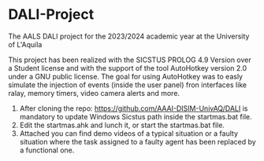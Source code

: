 # DALI-Project
The AALS DALI project for the 2023/2024 academic year at the University of L'Aquila

This project has been realized with the SICSTUS PROLOG 4.9 Version over a Student license and with the support of the tool AutoHotkey version 2.0 under a GNU public license.
The goal for using AutoHotkey was to easly simulate the injection of events (inside the user panel) fron interfaces like ralay, memory timers, video camera alerts and more.

1. After cloning the repo: https://github.com/AAAI-DISIM-UnivAQ/DALI
is mandatory to update Windows Sicstus path inside the startmas.bat file.
2. Edit the startmas.ahk and lunch it, or start the startmas.bat file.
3. Attached you can find demo videos of a typical situation or a faulty situation where the task assigned to a faulty agent has been replaced by a functional one.
   
